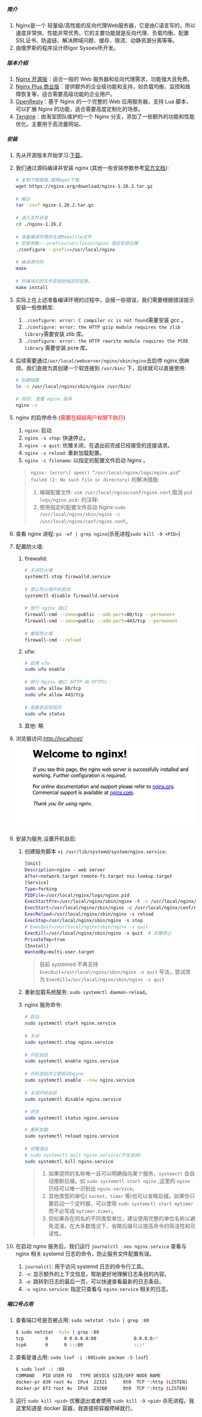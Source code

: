 ##### 简介

1. Nginx是一个 轻量级/高性能的反向代理Web服务器，它是由C语言写的，所以速度非常快、性能非常优秀。它的主要功能就是反向代理、负载均衡、配置SSL证书、防盗链、解决跨域问题、缓存、限流、动静资源分离等等。
2. 由俄罗斯的程序设计师Igor Sysoev所开发。



##### 版本介绍

1. [Nginx 开源版](https://nginx.org/)：适合一般的 Web 服务器和反向代理需求，功能强大且免费。
2. [Nginx Plus 商业版](https://www.nginx.com)：提供额外的企业级功能和支持，如负载均衡、监控和故障恢复等，适合需要高级功能的企业用户。
3. [OpenResty](https://openresty.org/cn/)：基于 Nginx 的一个完整的 Web 应用服务器，支持 Lua 脚本，可以扩展 Nginx 的功能，适合需要高度定制化的场景。
4. [Tengine](https://tengine.taobao.org/)：由淘宝团队维护的一个 Nginx 分支，添加了一些额外的功能和性能优化，主要用于高流量网站。



##### 安装

1. 先从开源版本开始学习:[下载](https://nginx.org/en/download.html)。

2. 我们通过源码编译并安装 nginx (其他一些安装参数参考[官方文档](https://nginx.org/en/docs/configure.html)):

   ```bash
   # 复制下载链接,使用wget下载
   wget https://nginx.org/download/nginx-1.26.2.tar.gz
   
   # 解压
   tar -zxvf nginx-1.26.2.tar.gz
   
   # 进入文件目录
   cd ./nginx-1.26.2
   
   # 准备编译环境并生成Makefile文件
   # 安装参数:--prefix=/usr/local/nginx 指定安装位置
   ./configure --prefix=/usr/local/nginx
   
   # 编译源代码
   make
   
   # 将编译后的文件安装到指定的目录。
   make install
   ```

3. 实际上在上述准备编译环境的过程中，会报一些错误，我们需要根据错误提示安装一些依赖库:

   1. `./configure: error: C compiler cc is not found`需要安装 gcc 。
   2. `./configure: error: the HTTP gzip module requires the zlib library`需要安装 zlib 库。
   3. `./configure: error: the HTTP rewrite module requires the PCRE library` 需要安装 pcre 库。

4. 后续需要通过`/usr/local/webserver/nginx/sbin/nginx`去启停 nginx,很麻烦。我们直接为其创建一个软连接到 `/usr/bin/` 下，后续就可以直接使用:

   ```bash
   # 创建链接
   ln -s /usr/local/nginx/sbin/nginx /usr/bin/
   
   # 测试: 查看 nginx 版本
   nginx -v
   ```

5. nginx 的启停命令:(<font color=red>需要在超级用户权限下执行</font>)

   1. `nginx`: 启动
   2. `nginx -s stop`: 快速停止。
   3. `nginx -s quit`: 优雅关闭，在退出前完成已经接受的连接请求。
   4. `nginx -s reload`: 重新加载配置。
   5. `nginx -c filename`: 以指定的配置文件启动 Nginx 。

   > `nginx: [error\] open() “/usr/local/nginx/logs/nginx.pid“ failed (2: No such file or directory)` 的解决措施:
   >
   > 1. 编辑配置文件: `vim /usr/local/nginx/conf/nginx.conf`,取消 `pid      logs/nginx.pid;` 的注释:
   > 2. 使用指定的配置文件启动 Nginx:`sudo /usr/local/nginx/sbin/nginx -c /usr/local/nginx/conf/nginx.conf`。

6. 查看 nginx 进程: `ps -ef | grep nginx`(杀死进程`sudo kill -9 <PID>`)

7. 配置防火墙:

   1. firewalld:

      ```bash
      # 关闭防火墙
      systemctl stop firewalld.service
      
      # 禁止防火墙开机启动
      systemctl disable firewalld.service
      
      # 放行 nginx 端口
      firewall-cmd --zone=public --add-port=80/tcp --permanent
      firewall-cmd --zone=public --add-port=443/tcp --permanent
      
      # 重启防火墙
      firewall-cmd --reload
      ```

   2. ufw:

      ```bash
      # 启用 ufw
      sudo ufw enable
      
      # 放行 Nginx 端口（HTTP 和 HTTPS）：
      sudo ufw allow 80/tcp
      sudo ufw allow 443/tcp
      
      # 查看状态和规则
      sudo ufw status
      ```

   3. 其他: 略

8. 浏览器访问:[http://localhost/](http://localhost/)<br><img src="./assets/image-20241026224833834.png" alt="image-20241026224833834" style="zoom:67%;" />

9. 安装为服务,设置开机自启:

   1. 创建服务脚本 `vi /usr/lib/systemd/system/nginx.service`:

      ```bash
      [Unit]
      Description=nginx - web server
      After=network.target remote-fs.target nss-lookup.target
      [Service]
      Type=forking
      PIDFile=/usr/local/nginx/logs/nginx.pid
      ExecStartPre=/usr/local/nginx/sbin/nginx -t -c /usr/local/nginx/conf/nginx.conf
      ExecStart=/usr/local/nginx/sbin/nginx -c /usr/local/nginx/conf/nginx.conf
      ExecReload=/usr/local/nginx/sbin/nginx -s reload
      ExecStop=/usr/local/nginx/sbin/nginx -s stop
      # ExecQuit=/usr/local/nginx/sbin/nginx -s quit
      ExecKill=/usr/local/nginx/sbin/nginx -s quit  # 优雅停止
      PrivateTmp=true
      [Install]
      WantedBy=multi-user.target
      ```

      > 目前 systemed 不再支持 `ExecQuit=/usr/local/nginx/sbin/nginx -s quit` 写法，尝试改为 `ExecKill=/usr/local/nginx/sbin/nginx -s quit`

   2. 重新加载系统服务: `sudo systemctl daemon-reload`。

   3. nginx 服务命令:

      ```bash
      # 启动
      sudo systemctl start nginx.service
      
      # 关闭
      sudo systemctl stop nginx.service
      
      # 开启自启
      sudo systemctl enable nginx.service
      
      # 开机自启并立即启动nginx
      sudo systemctl enable --now nginx.service
      
      # 关闭开机自启
      sudo systemctl disable nginx.service
      
      # 状态
      sudo systemctl status nginx.service
      ```

      ```bash
      # 重新加载
      sudo systemctl reload nginx.service
      
      # 优雅退出
      # sudo systemctl quit nginx.service(不在支持)
      sudo systemctl kill nginx.service
      ```

      > 1. 如果提供的名称唯一且可以明确指向某个服务，`systemctl` 会自动推断后缀。如 `sudo systemctl start nginx` ,这里的 `nginx` 已经可以唯一识别出 `nginx.service`。
      > 2. 其他类型的单位( `socket`、`timer` 等)也可以省略后缀。如果你只要启动一个定时器，可以使用 `sudo systemctl start mytimer` 而不必写成 `mytimer.timer`。
      > 3. 但如果存在同名的不同类型单位，建议使用完整的单位名称以避免混淆。在大多数情况下，省略后缀可以提高命令的简洁性和可读性。

10. 在启动 nginx 服务后，我们运行 `journalctl -xeu nginx.service` 查看与nginx 相关 systemd 日志的命令，防止服务文件配置有误。

    1. `journalctl`: 用于访问 systemd 日志的命令行工具。
    2. `-x`: 显示额外的上下文信息，帮助更好地理解日志条目的内容。
    3. `-e`: 跳转到日志的最后一页，可以快速查看最新的日志条目。
    4. `-u nginx.service`: 指定只查看与 `nginx.service` 相关的日志。






##### 端口号占用

1. 查看端口号是否被占用: `sudo netstat -tuln | grep :80`

   ```bash
   $ sudo netstat -tuln | grep :80
   tcp        0      0 0.0.0.0:80              0.0.0.0:*               LISTEN
   tcp6       0      0 :::80                   :::*                    LISTEN
   ```

2. 查看是谁占用: `sudo lsof -i :80`(`sudo pacman -S lsof`)

   ```bash
   $ sudo lsof -i :80
   COMMAND   PID USER FD   TYPE DEVICE SIZE/OFF NODE NAME
   docker-pr 839 root 4u  IPv4  22321      0t0  TCP *:http (LISTEN)
   docker-pr 873 root 4u  IPv6  23260      0t0  TCP *:http (LISTEN)
   ```

3. 运行 `sudo kill <pid>` 优雅退出或者使用 `sudo kill -9 <pid>` 杀死进程。我这里知道是 docker 容器，我直接把容器停掉就行。

